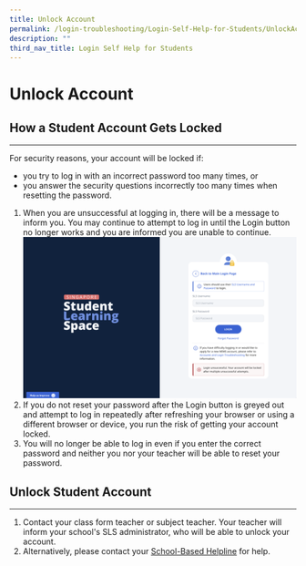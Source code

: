 ```yaml
---
title: Unlock Account
permalink: /login-troubleshooting/Login-Self-Help-for-Students/UnlockAccount/
description: ""
third_nav_title: Login Self Help for Students
---
```

Unlock Account
==============

   How a Student Account Gets Locked
---------------------------------

---

 For security reasons, your account will be locked if:

- you try to log in with an incorrect password too many times, or
- you answer the security questions incorrectly too many times when resetting the password.
 
1. When you are unsuccessful at logging in, there will be a message to inform you. You may continue to attempt to log in until the Login button no longer works and you are informed you are unable to continue.  ![](images/Media/2Teacher/TSPStudentLoginAfter.png)  
2. If you do not reset your password after the Login button is greyed out and attempt to log in repeatedly after refreshing your browser or using a different browser or device, you run the risk of getting your account locked.
3. You will no longer be able to log in even if you enter the correct password and neither you nor your teacher will be able to reset your password.
 
    
  Unlock Student Account
----------------------

---

1. Contact your class form teacher or subject teacher. Your teacher will inform your school's SLS administrator, who will be able to unlock your account.
2. Alternatively, please contact your [School-Based Helpline](/login-troubleshooting/SchoolBasedHelpline/) for help.